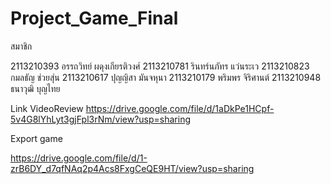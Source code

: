 # Project_Game_Final

สมาชิก

2113210393 อรรถวิทย์ ผดุงเกียรติวงศ์
2113210781 รินทร์นภัทร แว่นระเว
2113210823 กมลธัญ ช่วยสุ่น
2113210617 ปุญญิสา มันจหุนา
2113210179 พริมพร จิริศานต์
2113210948 ธนาวุฒิ บุญไทย

Link VideoReview
https://drive.google.com/file/d/1aDkPe1HCpf-5v4G8lYhLyt3gjFpl3rNm/view?usp=sharing

Export game

https://drive.google.com/file/d/1-zrB6DY_d7qfNAq2p4Acs8FxgCeQE9HT/view?usp=sharing

